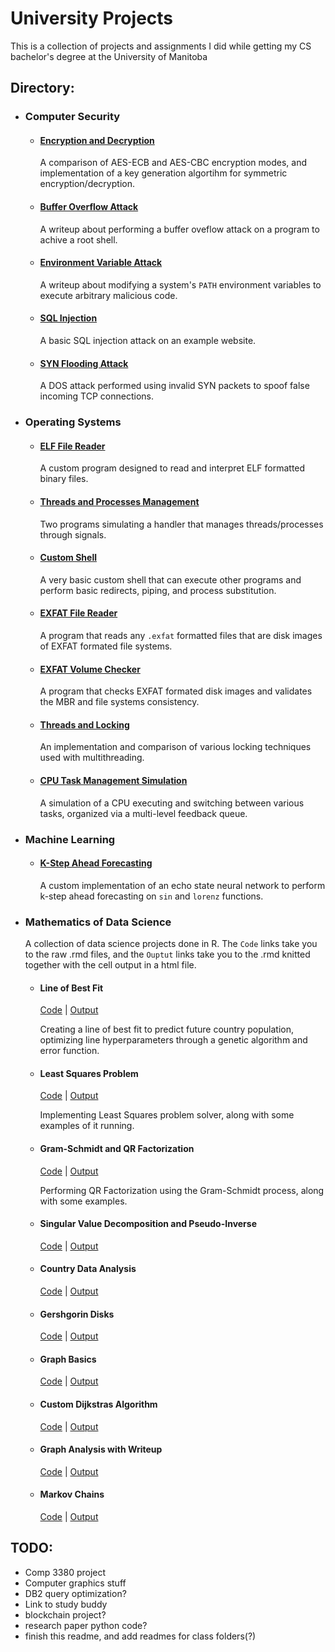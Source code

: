 # University Projects

This is a collection of projects and assignments I did while getting my CS bachelor's degree at the University of Manitoba

## Directory:
- ### Computer Security
    - #### [Encryption and Decryption]()

        A comparison of AES-ECB and AES-CBC encryption modes, and implementation of a key generation algortihm for symmetric encryption/decryption.
    - #### [Buffer Overflow Attack]()

        A writeup about performing a buffer oveflow attack on a program to achive a root shell.
    - #### [Environment Variable Attack]()

        A writeup about modifying a system's `PATH` environment variables to execute arbitrary malicious code.
    - #### [SQL Injection]()

        A basic SQL injection attack on an example website.
    - #### [SYN Flooding Attack]()

        A DOS attack performed using invalid SYN packets to spoof false incoming TCP connections.
- ### Operating Systems
    - #### [ELF File Reader]()

        A custom program designed to read and interpret ELF formatted binary files.
    - #### [Threads and Processes Management]()

        Two programs simulating a handler that manages threads/processes through signals.
    - #### [Custom Shell]()

        A very basic custom shell that can execute other programs and perform basic redirects, piping, and process substitution.
    - #### [EXFAT File Reader]()

        A program that reads any `.exfat` formatted files that are disk images of EXFAT formated file systems.
    - #### [EXFAT Volume Checker]()

        A program that checks EXFAT formated disk images and validates the MBR and file systems consistency.
    - #### [Threads and Locking]()

        An implementation and comparison of various locking techniques used with multithreading.
    - #### [CPU Task Management Simulation]()

        A simulation of a CPU executing and switching between various tasks, organized via a multi-level feedback queue.

- ### Machine Learning
    - #### [K-Step Ahead Forecasting]()

        A custom implementation of an echo state neural network to perform k-step ahead forecasting on `sin` and `lorenz` functions.
- ### Mathematics of Data Science
    A collection of data science projects done in R. The `Code` links take you to the raw .rmd files, and the `Ouptut` links take you to the .rmd knitted together with the cell output in a html file.
    - #### Line of Best Fit
        [Code]() | [Output]()

        Creating a line of best fit to predict future country population, optimizing line hyperparameters through a genetic algorithm and error function.
    - #### Least Squares Problem
        [Code]() | [Output]()

        Implementing Least Squares problem solver, along with some examples of it running.
    - #### Gram-Schmidt and QR Factorization
        [Code]() | [Output]()

        Performing QR Factorization using the Gram-Schmidt process, along with some examples.
    - #### Singular Value Decomposition and Pseudo-Inverse
        [Code]() | [Output]()
    - #### Country Data Analysis
        [Code]() | [Output]()
    - #### Gershgorin Disks
        [Code]() | [Output]()
    - #### Graph Basics
        [Code]() | [Output]()
    - #### Custom Dijkstras Algorithm
        [Code]() | [Output]()
    - #### Graph Analysis with Writeup
        [Code]() | [Output]()
    - #### Markov Chains
        [Code]() | [Output]()
## TODO:
- Comp 3380 project
- Computer graphics stuff
- DB2 query optimization?
- Link to study buddy
- blockchain project?
- research paper python code?
- finish this readme, and add readmes for class folders(?)